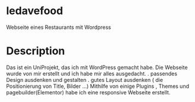 # ledavefood
Webseite eines Restaurants mit Wordpress
# Description
Das ist ein UniProjekt, das ich mit WordPress gemacht habe. Die Webseite wurde von mir erstellt und ich habe mir alles ausgedacht.
. passendes Design ausdenken und gestalten
. gutes Layout ausdenken ( die Positionierung von Title, Bilder ...)
Mithilfe von einige Plugins , Themes und pagebuilder(Elementor) habe ich eine responsive Webseite erstellt.

